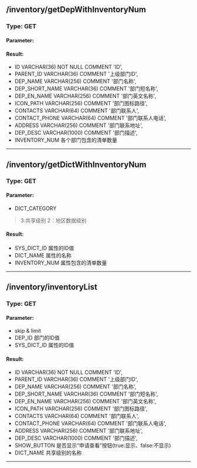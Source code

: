 ## /inventory/getDepWithInventoryNum

### Type: GET

#### Parameter:

#### Result:
* ID                   VARCHAR(36) NOT NULL COMMENT 'ID',
* PARENT_ID            VARCHAR(36) COMMENT '上级部门ID',
* DEP_NAME             VARCHAR(256) COMMENT '部门名称',
* DEP_SHORT_NAME       VARCHAR(36) COMMENT '部门短名称',
* DEP_EN_NAME          VARCHAR(256) COMMENT '部门英文名称',
* ICON_PATH            VARCHAR(256) COMMENT '部门图标路径',
* CONTACTS             VARCHAR(64) COMMENT '部门联系人',
* CONTACT_PHONE        VARCHAR(64) COMMENT '部门联系人电话',
* ADDRESS              VARCHAR(256) COMMENT '部门联系地址',
* DEP_DESC             VARCHAR(1000) COMMENT '部门描述',
* INVENTORY_NUM        各个部门包含的清单数量

-------------

## /inventory/getDictWithInventoryNum

### Type: GET

#### Parameter:
* DICT_CATEGORY
>3:共享级别
>2：地区数据级别

#### Result:
* SYS_DICT_ID      属性的ID值
* DICT_NAME        属性的名称
* INVENTORY_NUM    属性包含的清单数量

-------------

## /inventory/inventoryList

### Type: GET

#### Parameter:
* skip & limit
* DEP_ID         部门的ID值
* SYS_DICT_ID    属性的ID值

#### Result:
* ID                   VARCHAR(36) NOT NULL COMMENT 'ID',
* PARENT_ID            VARCHAR(36) COMMENT '上级部门ID',
* DEP_NAME             VARCHAR(256) COMMENT '部门名称',
* DEP_SHORT_NAME       VARCHAR(36) COMMENT '部门短名称',
* DEP_EN_NAME          VARCHAR(256) COMMENT '部门英文名称',
* ICON_PATH            VARCHAR(256) COMMENT '部门图标路径',
* CONTACTS             VARCHAR(64) COMMENT '部门联系人',
* CONTACT_PHONE        VARCHAR(64) COMMENT '部门联系人电话',
* ADDRESS              VARCHAR(256) COMMENT '部门联系地址',
* DEP_DESC             VARCHAR(1000) COMMENT '部门描述',
* SHOW_BUTTON          是否显示“申请查看”按钮(true:显示、false:不显示)
* DICT_NAME            共享级别的名称

-------------
